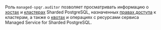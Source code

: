 Роль `managed-spqr.auditor` позволяет просматривать информацию о [хостах](../../managed-spqr/concepts/instance-types.md) и [кластерах](../../managed-spqr/concepts/index.md) Sharded PostgreSQL, назначенных [правах доступа](../../iam/concepts/access-control/index.md) к кластерам, а также о [квотах](../../managed-spqr/concepts/limits.md#mspqr-quotas) и операциях с ресурсами сервиса Managed Service for Sharded PostgreSQL.
